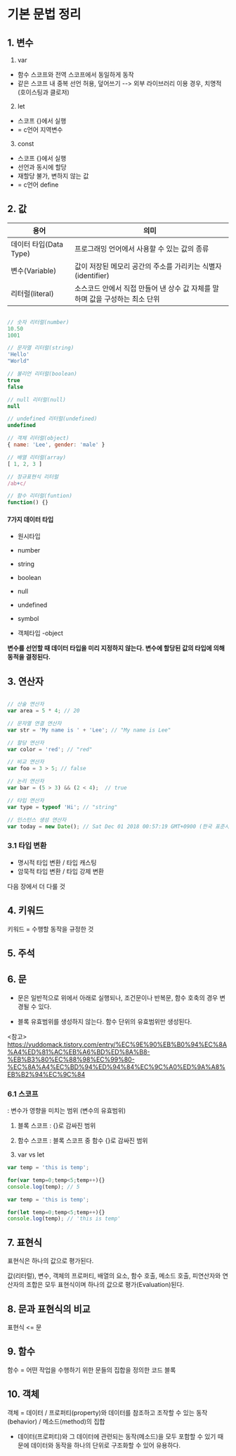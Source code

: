 # 기본 문법 정리

## 1. 변수

  1. var
  - 함수 스코프와 전역 스코프에서 동일하게 동작
  - 같은 스코프 내 중복 선언 허용, 덮어쓰기
  --> 외부 라이브러리 이용 경우, 치명적 (호이스팅과 클로저)

  2. let
  - 스코프 {}에서 실행
  - = c언어 지역변수

  3. const
  - 스코프 {}에서 실행
  - 선언과 동시에 할당
  - 재할당 불가, 변하지 않는 값
  - = c언어 define


## 2. 값

|용어|의미|
|-------------------|-------------------|
|데이터 타입(Data Type)|프로그래밍 언어에서 사용할 수 있는 값의 종류|
|변수(Variable)|	값이 저장된 메모리 공간의 주소를 가리키는 식별자(identifier)|
|리터럴(literal)|소스코드 안에서 직접 만들어 낸 상수 값 자체를 말하며 값을 구성하는 최소 단위|

```javascript

// 숫자 리터럴(number)
10.50
1001

// 문자열 리터럴(string)
'Hello'
"World"

// 불리언 리터럴(boolean)
true
false

// null 리터럴(null)
null

// undefined 리터럴(undefined)
undefined

// 객체 리터럴(object)
{ name: 'Lee', gender: 'male' }

// 배열 리터럴(array)
[ 1, 2, 3 ]

// 정규표현식 리터럴
/ab+c/

// 함수 리터럴(funtion)
function() {}

```

#### 7가지 데이터 타입
- 원시타입
 - number
 - string
 - boolean
 - null
 - undefined
 - symbol

- 객체타입
 -object

**변수를 선언할 때 데이터 타입을 미리 지정하지 않는다. 변수에 할당된 값의 타입에 의해 동적을 결정된다.**



## 3. 연산자

```javascript

// 산술 연산자
var area = 5 * 4; // 20

// 문자열 연결 연산자
var str = 'My name is ' + 'Lee'; // "My name is Lee"

// 할당 연산자
var color = 'red'; // "red"

// 비교 연산자
var foo = 3 > 5; // false

// 논리 연산자
var bar = (5 > 3) && (2 < 4);  // true

// 타입 연산자
var type = typeof 'Hi'; // "string"

// 인스턴스 생성 연산자
var today = new Date(); // Sat Dec 01 2018 00:57:19 GMT+0900 (한국 표준시)

```
### 3.1 타입 변환

- 명시적 타입 변환 / 타입 캐스팅
- 암묵적 타입 변환 / 타입 강제 변환

다음 장에서 더 다룰 것

## 4. 키워드

키워드 = 수행할 동작을 규정한 것


## 5. 주석


## 6. 문

- 문은 일반적으로 위에서 아래로 실행되나, 조건문이나 반복문, 함수 호축의 경우 변경될 수 있다.

- 블록 유효범위를 생성하지 않는다. 함수 단위의 유효범위만 생성된다.


<참고> https://yuddomack.tistory.com/entry/%EC%9E%90%EB%B0%94%EC%8A%A4%ED%81%AC%EB%A6%BD%ED%8A%B8-%EB%B3%80%EC%88%98%EC%99%80-%EC%8A%A4%EC%BD%94%ED%94%84%EC%9C%A0%ED%9A%A8%EB%B2%94%EC%9C%84

### 6.1 스코프
  : 변수가 영향을 미치는 범위 (변수의 유효범위)

  1. 블록 스코프
    : {}로 감싸진 범위

  2. 함수 스코프
    : 블록 스코프 중 함수 {}로 감싸진 범위

  3. var vs let
  ```js
  var temp = 'this is temp';

  for(var temp=0;temp<5;temp++){}
  console.log(temp); // 5
  ```
  ```js
  var temp = 'this is temp';

  for(let temp=0;temp<5;temp++){}
  console.log(temp); // 'this is temp'
  ```
## 7. 표현식

표현식은 하나의 값으로 평가된다.

값(리터럴), 변수, 객체의 프로퍼티, 배열의 요소, 함수 호출, 메소드 호출, 피연산자와 연산자의 조합은 모두 표현식이며 하나의 값으로 평가(Evaluation)된다.

## 8. 문과 표현식의 비교

표현식 <= 문

## 9. 함수

함수 = 어떤 작업을 수행하기 위한 문들의 집합을 정의한 코드 블록

## 10. 객체

객체 = 데이터 / 프로퍼티(property)와 데이터를 참조하고 조작할 수 있는 동작(behavior) / 메소드(method)의 집합

- 데이터(프로퍼티)와 그 데이터에 관련되는 동작(메소드)을 모두 포함할 수 있기 때문에 데이터와 동작을 하나의 단위로 구조화할 수 있어 유용하다.
